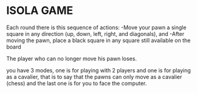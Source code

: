 # ISOLA GAME
Each round there is this sequence of actions:
  -Move your pawn a single square in any direction (up, down, left, right, and diagonals), and
  -After moving the pawn, place a black square in any square still available on the board

The player who can no longer move his pawn loses.

you have 3 modes, one is for playing with 2 players and one is for playing as a cavalier, that is to say that the pawns can only move as a cavalier (chess) and the last one is for you to face the computer.



